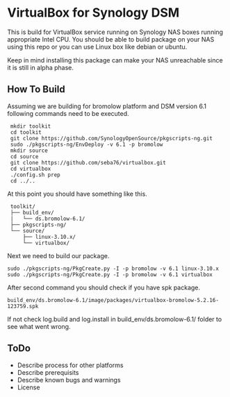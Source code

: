 # VirtualBox for Synology DSM

This is build for VirtualBox service running on Synology NAS boxes running appropriate Intel CPU. You 
should be able to build package on your NAS using this repo or you can use Linux box like debian or ubuntu.

Keep in mind installing this package can make your NAS unreachable since it is still in alpha phase.

## How To Build

Assuming we are building for bromolow platform and DSM version 6.1 following commands need to be executed.

```
 mkdir toolkit
 cd toolkit
 git clone https://github.com/SynologyOpenSource/pkgscripts-ng.git
 sudo ./pkgscripts-ng/EnvDeploy -v 6.1 -p bromolow
 mkdir source
 cd source
 git clone https://github.com/seba76/virtualbox.git
 cd virtualbox
 ./config.sh prep
 cd ../..
```
 
 At this point you should have something like this.
```
 toolkit/
 ├── build_env/
 |   └── ds.bromolow-6.1/
 ├── pkgscripts-ng/
 └── source/
     ├── linux-3.10.x/         
     └── virtualbox/ 
```

Next we need to build our package.
	 
```
sudo ./pkgscripts-ng/PkgCreate.py -I -p bromolow -v 6.1 linux-3.10.x
sudo ./pkgscripts-ng/PkgCreate.py -I -p bromolow -v 6.1 virtualbox
```

After second command you should check if you have spk package.

```
build_env/ds.bromolow-6.1/image/packages/virtualbox-bromolow-5.2.16-123759.spk 
```
If not check log.build and log.install in build_env/ds.bromolow-6.1/ folder to see what went wrong.

## ToDo
- Describe process for other platforms
- Describe prerequisits
- Describe known bugs and warnings
- License
